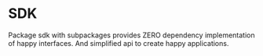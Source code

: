 # SDK 

Package sdk with subpackages provides ZERO dependency implementation 
of happy interfaces. And simplified api to create happy applications.
